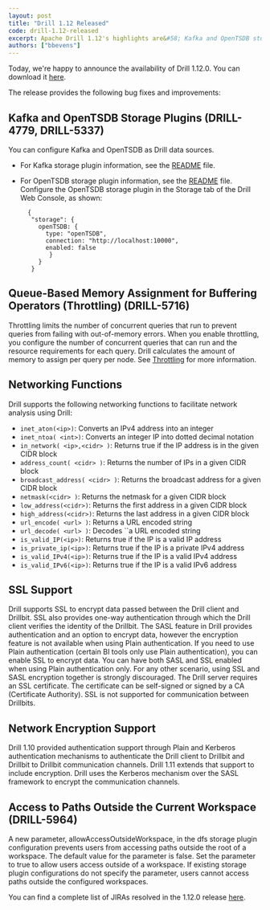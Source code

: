 ```yaml
---
layout: post
title: "Drill 1.12 Released"
code: drill-1.12-released
excerpt: Apache Drill 1.12's highlights are&#58; Kafka and OpenTSDB storage plugins, SSL and network encryption support, queue-based memory assignment for buffering operators, networking functions, and the ability to prevent users from accessing paths outside the root of a workspace.
authors: ["bbevens"]
---
```


Today, we're happy to announce the availability of Drill 1.12.0. You can download it [here](https://drill.apache.org/download/).

The release provides the following bug fixes and improvements:

## Kafka and OpenTSDB Storage Plugins (DRILL-4779, DRILL-5337)
You can configure Kafka and OpenTSDB as Drill data sources.  

- For Kafka storage plugin information, see the [README](https://github.com/apache/drill/blob/master/contrib/storage-kafka/README.md) file. 
- For OpenTSDB storage plugin information, see the [README](https://github.com/apache/drill/blob/master/contrib/storage-opentsdb/README.md) file. Configure the OpenTSDB storage plugin in the Storage tab of the Drill Web Console, as shown:  
   
        {
         "storage": {
           openTSDB: {
             type: "openTSDB",
             connection: "http://localhost:10000",
             enabled: false
              }
           }
         }   

## Queue-Based Memory Assignment for Buffering Operators (Throttling) (DRILL-5716)  
Throttling limits the number of concurrent queries that run to prevent queries from failing with out-of-memory errors. When you enable throttling, you configure the number of concurrent queries that can run and the resource requirements for each query. Drill calculates the amount of memory to assign per query per node. See [Throttling]({{site.baseurl}}/docs/throttling/) for more information. 



## Networking Functions  
Drill supports the following networking functions to facilitate network analysis using Drill:  

- `inet_aton(<ip>)`: Converts an IPv4 address into an integer
- `inet_ntoa( <int>)`: Converts an integer IP into dotted decimal notation
- `in_network( <ip>,<cidr> )`: Returns true if the IP address is in the given CIDR block
- `address_count( <cidr> )`: Returns the number of IPs in a given CIDR block
- `broadcast_address( <cidr> )`: Returns the broadcast address for a given CIDR block
- `netmask(<cidr> )`: Returns the netmask for a given CIDR block
- `low_address(<cidr>)`: Returns the first address in a given CIDR block
- `high_address(<cidr>)`: Returns the last address in a given CIDR block
- `url_encode( <url> )`: Returns a URL encoded string
- `url_decode( <url> )`: Decodes ``a URL encoded string
- `is_valid_IP(<ip>)`: Returns true if the IP is a valid IP address
- `is_private_ip(<ip>)`: Returns true if the IP is a private IPv4 address
- `is_valid_IPv4(<ip>)`: Returns true if the IP is a valid IPv4 address
- `is_valid_IPv6(<ip>)`: Returns true if the IP is a valid IPv6 address  
 
## SSL Support  
Drill supports SSL to encrypt data passed between the Drill client and Drillbit. SSL also provides one-way authentication through which the Drill client verifies the identity of the Drillbit. The SASL feature in Drill provides authentication and an option to encrypt data, however the encryption feature is not available when using Plain authentication. If you need to use Plain authentication (certain BI tools only use Plain authentication), you can enable SSL to encrypt data. You can have both SASL and SSL enabled when using Plain authentication only. For any other scenario, using SSL and SASL encryption together is strongly discouraged. The Drill server requires an SSL certificate. The certificate can be self-signed or signed by a CA (Certificate Authority). SSL is not supported for communication between Drillbits.  

## Network Encryption Support  
Drill 1.10 provided authentication support through Plain and Kerberos authentication mechanisms to authenticate the Drill client to Drillbit and Drillbit to Drillbit communication channels. Drill 1.11 extends that support to include encryption. Drill uses the Kerberos mechanism over the SASL framework to encrypt the communication channels. 


## Access to Paths Outside the Current Workspace (DRILL-5964)  
A new parameter, allowAccessOutsideWorkspace, in the dfs storage plugin configuration prevents users from accessing paths outside the root of a workspace. The default value for the parameter is false. Set the parameter to true to allow users access outside of a workspace. If existing storage plugin configurations do not specify the parameter, users cannot access paths outside the configured workspaces.


You can find a complete list of JIRAs resolved in the 1.12.0 release [here](https://issues.apache.org/jira/secure/ReleaseNote.jspa?version=12341087&styleName=Html&projectId=12313820&Create=Create&atl_token=A5KQ-2QAV-T4JA-FDED%7Cd194b12b906cd370f36d15e8af60a94592b89038%7Clin).

